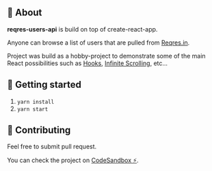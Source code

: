 ## 🔸 About

**reqres-users-api** is build on top of create-react-app.

Anyone can browse a list of users that are pulled from [Reqres.in](https://reqres.in/).

Project was build as a hobby-project to demonstrate some of the main React possibilities such as [Hooks](https://reactjs.org/docs/hooks-intro.html), [Infinite Scrolling](https://www.npmjs.com/package/react-infinite-scroll-component), etc...

## 🔸 Getting started

1. `yarn install`
2. `yarn start`

## 🔸 Contributing

Feel free to submit pull request.

You can check the project on [CodeSandbox ⚡️](https://codesandbox.io/s/github/AleksaButterfly/reqres-users-api).
